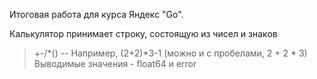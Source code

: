 Итоговая работа для курса Яндекс "Go".

Калькулятор принимает строку, состоящую из чисел и знаков 
> +-/*()
--
Например, 
> (2+2)*3-1 (можно и с пробелами, 2 + 2 * 3)
Выводимые значения - float64 и error
